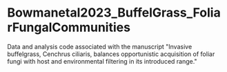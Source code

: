 # Bowmanetal2023_BuffelGrass_FoliarFungalCommunities
Data and analysis code associated with the manuscript "Invasive buffelgrass, Cenchrus ciliaris, balances opportunistic acquisition of foliar fungi with host and environmental filtering in its introduced range."
